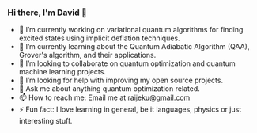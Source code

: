 ### Hi there, I'm David 👋

- 🔭 I’m currently working on variational quantum algorithms for finding excited states using implicit deflation techniques.
- 🌱 I’m currently learning about the Quantum Adiabatic Algorithm (QAA), Grover's algorithm, and their applications.
- 👯 I’m looking to collaborate on quantum optimization and quantum machine learning projects.
- 🤔 I’m looking for help with improving my open source projects.
- 💬 Ask me about anything quantum optimization related.
- 📫 How to reach me: Email me at raijeku@gmail.com
- ⚡ Fun fact: I love learning in general, be it languages, physics or just interesting stuff.

<!--
**Raijeku/raijeku** is a ✨ _special_ ✨ repository because its `README.md` (this file) appears on your GitHub profile.

Here are some ideas to get you started:

- 🔭 I’m currently working on ...
- 🌱 I’m currently learning ...
- 👯 I’m looking to collaborate on ...
- 🤔 I’m looking for help with ...
- 💬 Ask me about ...
- 📫 How to reach me: ...
- 😄 Pronouns: ...
- ⚡ Fun fact: ...
-->
